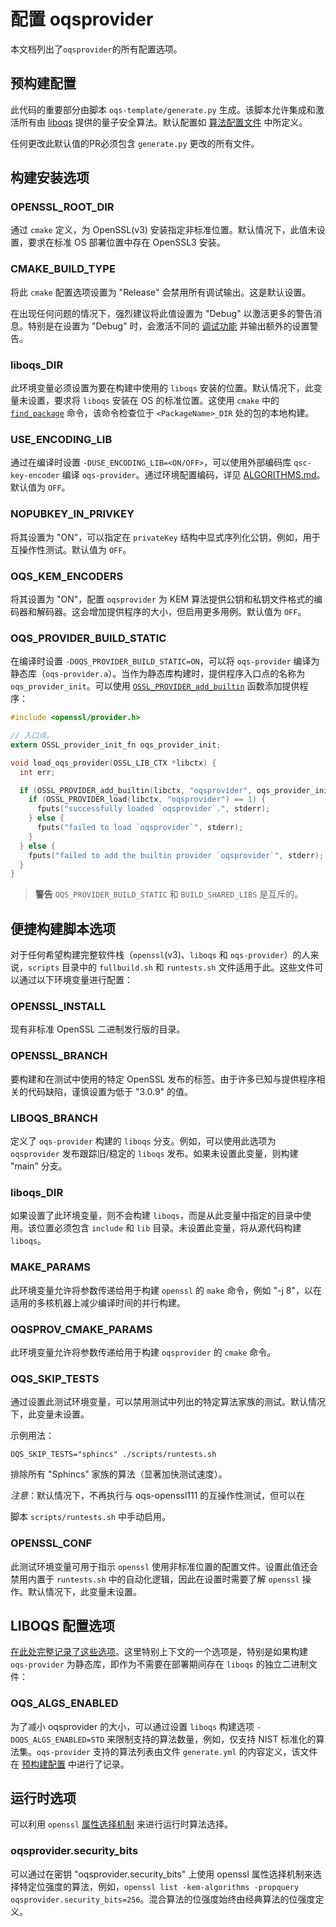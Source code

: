 # 配置 oqsprovider

本文档列出了`oqsprovider`的所有配置选项。

## 预构建配置

此代码的重要部分由脚本 `oqs-template/generate.py` 生成。该脚本允许集成和激活所有由 [liboqs](https://github.com/open-quantum-safe/liboqs) 提供的量子安全算法。默认配置如 [算法配置文件](oqs-template/generate.yml) 中所定义。

任何更改此默认值的PR必须包含 `generate.py` 更改的所有文件。

## 构建安装选项

### OPENSSL_ROOT_DIR

通过 `cmake` 定义，为 OpenSSL(v3) 安装指定非标准位置。默认情况下，此值未设置，要求在标准 OS 部署位置中存在 OpenSSL3 安装。

### CMAKE_BUILD_TYPE

将此 `cmake` 配置选项设置为 "Release" 会禁用所有调试输出。这是默认设置。

在出现任何问题的情况下，强烈建议将此值设置为 "Debug" 以激活更多的警告消息。特别是在设置为 "Debug" 时，会激活不同的 [调试功能](https://github.com/open-quantum-safe/oqs-provider/wiki/Debugging) 并输出额外的设置警告。

### liboqs_DIR

此环境变量必须设置为要在构建中使用的 `liboqs` 安装的位置。默认情况下，此变量未设置，要求将 `liboqs` 安装在 OS 的标准位置。这使用 `cmake` 中的 [`find_package`](https://cmake.org/cmake/help/latest/command/find_package.html) 命令，该命令检查位于 `<PackageName>_DIR` 处的包的本地构建。

### USE_ENCODING_LIB

通过在编译时设置 `-DUSE_ENCODING_LIB=<ON/OFF>`，可以使用外部编码库 `qsc-key-encoder` 编译 `oqs-provider`。通过环境配置编码，详见 [ALGORITHMS.md](ALGORITHMS.md)。默认值为 `OFF`。

### NOPUBKEY_IN_PRIVKEY

将其设置为 "ON"，可以指定在 `privateKey` 结构中显式序列化公钥，例如，用于互操作性测试。默认值为 `OFF`。

### OQS_KEM_ENCODERS

将其设置为 "ON"，配置 `oqsprovider` 为 KEM 算法提供公钥和私钥文件格式的编码器和解码器。这会增加提供程序的大小，但启用更多用例。默认值为 `OFF`。

### OQS_PROVIDER_BUILD_STATIC

在编译时设置 `-DOQS_PROVIDER_BUILD_STATIC=ON`，可以将 `oqs-provider` 编译为静态库（`oqs-provider.a`）。当作为静态库构建时，提供程序入口点的名称为 `oqs_provider_init`。可以使用 [`OSSL_PROVIDER_add_builtin`](https://www.openssl.org/docs/man3.1/man3/OSSL_PROVIDER_add_builtin.html) 函数添加提供程序：

```c
#include <openssl/provider.h>

// 入口点。
extern OSSL_provider_init_fn oqs_provider_init;

void load_oqs_provider(OSSL_LIB_CTX *libctx) {
  int err;

  if (OSSL_PROVIDER_add_builtin(libctx, "oqsprovider", oqs_provider_init) == 1) {
    if (OSSL_PROVIDER_load(libctx, "oqsprovider") == 1) {
      fputs("successfully loaded `oqsprovider`.", stderr);
    } else {
      fputs("failed to load `oqsprovider`", stderr);
    }
  } else {
    fputs("failed to add the builtin provider `oqsprovider`", stderr);
  }
}
```

> **警告**
> `OQS_PROVIDER_BUILD_STATIC` 和 `BUILD_SHARED_LIBS` 是互斥的。

## 便捷构建脚本选项

对于任何希望构建完整软件栈（`openssl`(v3)、`liboqs` 和 `oqs-provider`）的人来说，`scripts` 目录中的 `fullbuild.sh` 和 `runtests.sh` 文件适用于此。这些文件可以通过以下环境变量进行配置：

### OPENSSL_INSTALL

现有非标准 OpenSSL 二进制发行版的目录。

### OPENSSL_BRANCH

要构建和在测试中使用的特定 OpenSSL 发布的标签。由于许多已知与提供程序相关的代码缺陷，谨慎设置为低于 "3.0.9" 的值。

### LIBOQS_BRANCH

定义了 `oqs-provider` 构建的 `liboqs` 分支。例如，可以使用此选项为 `oqsprovider` 发布跟踪旧/稳定的 `liboqs` 发布。如果未设置此变量，则构建 "main" 分支。

### liboqs_DIR

如果设置了此环境变量，则不会构建 `liboqs`，而是从此变量中指定的目录中使用。该位置必须包含 `include` 和 `lib` 目录。未设置此变量，将从源代码构建 `liboqs`。

### MAKE_PARAMS

此环境变量允许将参数传递给用于构建 `openssl` 的 `make` 命令，例如 "-j 8"，以在适用的多核机器上减少编译时间的并行构建。

### OQSPROV_CMAKE_PARAMS

此环境变量允许将参数传递给用于构建 `oqsprovider` 的 `cmake` 命令。

### OQS_SKIP_TESTS

通过设置此测试环境变量，可以禁用测试中列出的特定算法家族的测试。默认情况下，此变量未设置。

示例用法：

    OQS_SKIP_TESTS="sphincs" ./scripts/runtests.sh

排除所有 "Sphincs" 家族的算法（显著加快测试速度）。

*注意*：默认情况下，不再执行与 oqs-openssl111 的互操作性测试，但可以在

脚本 `scripts/runtests.sh` 中手动启用。

### OPENSSL_CONF

此测试环境变量可用于指示 `openssl` 使用非标准位置的配置文件。设置此值还会禁用内置于 `runtests.sh` 中的自动化逻辑，因此在设置时需要了解 `openssl` 操作。默认情况下，此变量未设置。

## LIBOQS 配置选项

[在此处完整记录了这些选项](https://github.com/open-quantum-safe/liboqs/wiki/Customizing-liboqs)。这里特别上下文的一个选项是，特别是如果构建 `oqs-provider` 为静态库，即作为不需要在部署期间存在 `liboqs` 的独立二进制文件：

### OQS_ALGS_ENABLED

为了减小 oqsprovider 的大小，可以通过设置 `liboqs` 构建选项 `-DOQS_ALGS_ENABLED=STD` 来限制支持的算法数量，例如，仅支持 NIST 标准化的算法集。`oqs-provider` 支持的算法列表由文件 `generate.yml` 的内容定义，该文件在 [预构建配置](#pre-build-configuration) 中进行了记录。

## 运行时选项

可以利用 `openssl` [属性选择机制](https://www.openssl.org/docs/manmaster/man7/property.html) 来进行运行时算法选择。

### oqsprovider.security_bits

可以通过在密钥 "oqsprovider.security_bits" 上使用 openssl 属性选择机制来选择特定位强度的算法，例如，`openssl list -kem-algorithms -propquery oqsprovider.security_bits=256`。混合算法的位强度始终由经典算法的位强度定义。